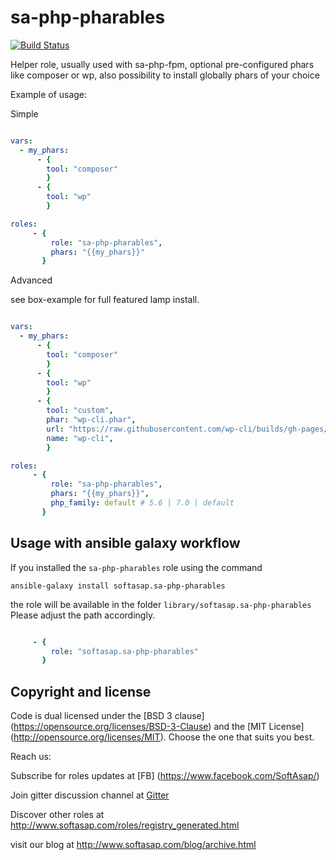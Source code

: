 sa-php-pharables
================
[![Build Status](https://travis-ci.org/softasap/sa-php-pharables.svg?branch=master)](https://travis-ci.org/softasap/sa-php-pharables)


Helper role, usually used with sa-php-fpm, optional pre-configured phars like composer or wp,
also possibility to install globally phars of your choice


Example of usage:

Simple

```YAML

vars:
  - my_phars:
      - {
        tool: "composer"
        }
      - {
        tool: "wp"
        }

roles:
     - {
         role: "sa-php-pharables",
         phars: "{{my_phars}}"
       }


```

Advanced

see box-example for full featured lamp install.

```YAML

vars:
  - my_phars:
      - {
        tool: "composer"
        }
      - {
        tool: "wp"
        }
      - {
        tool: "custom",
        phar: "wp-cli.phar",
        url: "https://raw.githubusercontent.com/wp-cli/builds/gh-pages/phar/wp-cli.phar",
        name: "wp-cli",    
        }

roles:
     - {
         role: "sa-php-pharables",
         phars: "{{my_phars}}",
         php_family: default # 5.6 | 7.0 | default
       }


```


Usage with ansible galaxy workflow
----------------------------------

If you installed the `sa-php-pharables` role using the command


`
   ansible-galaxy install softasap.sa-php-pharables
`

the role will be available in the folder `library/softasap.sa-php-pharables`
Please adjust the path accordingly.

```YAML

     - {
         role: "softasap.sa-php-pharables"
       }

```




Copyright and license
---------------------

Code is dual licensed under the [BSD 3 clause] (https://opensource.org/licenses/BSD-3-Clause) and the [MIT License] (http://opensource.org/licenses/MIT). Choose the one that suits you best.

Reach us:

Subscribe for roles updates at [FB] (https://www.facebook.com/SoftAsap/)

Join gitter discussion channel at [Gitter](https://gitter.im/softasap)

Discover other roles at  http://www.softasap.com/roles/registry_generated.html

visit our blog at http://www.softasap.com/blog/archive.html
